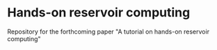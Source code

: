 # Hands-on reservoir computing

Repository for the forthcoming paper "A tutorial on hands-on reservoir computing"
